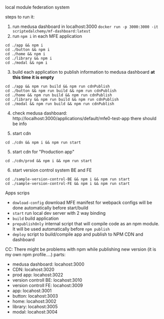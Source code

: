 local module federation system

steps to run it:

1. run medusa dashboard in localhost:3000 ```docker run -p 3000:3000 -it scriptedalchemy/mf-dashboard:latest```
2. run `npm i` in each MFE application
```
cd ./app && npm i
cd ./button && npm i
cd ./home && npm i
cd ./library && npm i
cd ./modal && npm i
```
3. build each application to publish information to medusa dashboard **at this time it is empty**
```
cd ./app && npm run build && npm run cdnPublish
cd ./button && npm run build && npm run cdnPublish
cd ./home && npm run build && npm run cdnPublish
cd ./library && npm run build && npm run cdnPublish
cd ./modal && npm run build && npm run cdnPublish
```

4. check medusa dashboard: http://localhost:3000/applications/default/mfe0-test-app there should be info

5. start cdn 

```
cd ./cdn && npm i && npm run start
```

5. start cdn for "Production app"

```
cd ./cdn/prod && npm i && npm run start
```

6. start version control system BE and FE

```
cd ./sample-version-control-BE && npm i && npm run start
cd ./sample-version-control-FE && npm i && npm run start
```

Apps scrips

- `dowload-config` download MFE manifest for webpack configs will be done automatically before start/build
- `start` run local dev server with 2 way binding
- `build` build application
- `prepublishOnly` internal script that will compile code as an npm module. It will be used automatically before `npm publish`
- `deploy` script to build/compile app and publish to NPM CDN and dashboard
    

CC: There might be problems with npm while publishing new version (it is my own npm profile....)
parts:
- medusa dashboard: locahost:3000
- CDN: locahost:3020
- prod app: locahost:3022
- version controll BE: locahost:3010
- version controll FE: locahost:3009
- app: locahost:3001
- button: locahost:3003
- home: locahost:3002
- library: locahost:3005
- modal: locahost:3004

